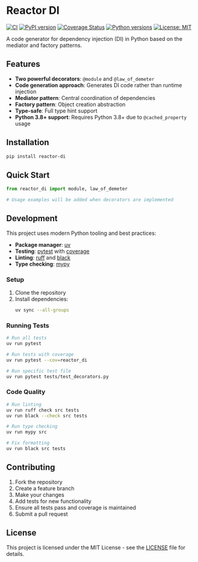 # Reactor DI

[![CI](https://github.com/your-username/reactor-di-python/actions/workflows/ci.yml/badge.svg)](https://github.com/your-username/reactor-di-python/actions/workflows/ci.yml)
[![PyPI version](https://badge.fury.io/py/reactor-di.svg)](https://badge.fury.io/py/reactor-di)
[![Coverage Status](https://codecov.io/gh/your-username/reactor-di-python/branch/main/graph/badge.svg)](https://codecov.io/gh/your-username/reactor-di-python)
[![Python versions](https://img.shields.io/pypi/pyversions/reactor-di.svg)](https://pypi.org/project/reactor-di/)
[![License: MIT](https://img.shields.io/badge/License-MIT-yellow.svg)](https://opensource.org/licenses/MIT)

A code generator for dependency injection (DI) in Python based on the mediator and factory patterns.

## Features

- **Two powerful decorators**: `@module` and `@law_of_demeter`
- **Code generation approach**: Generates DI code rather than runtime injection
- **Mediator pattern**: Central coordination of dependencies
- **Factory pattern**: Object creation abstraction
- **Type-safe**: Full type hint support
- **Python 3.8+ support**: Requires Python 3.8+ due to `@cached_property` usage

## Installation

```bash
pip install reactor-di
```

## Quick Start

```python
from reactor_di import module, law_of_demeter

# Usage examples will be added when decorators are implemented
```

## Development

This project uses modern Python tooling and best practices:

- **Package manager**: [uv](https://github.com/astral-sh/uv)
- **Testing**: [pytest](https://pytest.org/) with [coverage](https://coverage.readthedocs.io/)
- **Linting**: [ruff](https://github.com/astral-sh/ruff) and [black](https://black.readthedocs.io/)
- **Type checking**: [mypy](https://mypy.readthedocs.io/)

### Setup

1. Clone the repository
2. Install dependencies:
   ```bash
   uv sync --all-groups
   ```

### Running Tests

```bash
# Run all tests
uv run pytest

# Run tests with coverage
uv run pytest --cov=reactor_di

# Run specific test file
uv run pytest tests/test_decorators.py
```

### Code Quality

```bash
# Run linting
uv run ruff check src tests
uv run black --check src tests

# Run type checking
uv run mypy src

# Fix formatting
uv run black src tests
```

## Contributing

1. Fork the repository
2. Create a feature branch
3. Make your changes
4. Add tests for new functionality
5. Ensure all tests pass and coverage is maintained
6. Submit a pull request

## License

This project is licensed under the MIT License - see the [LICENSE](LICENSE) file for details.